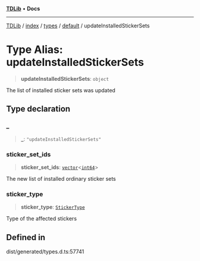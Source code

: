 [**TDLib**](../../../../../../README.md) • **Docs**

***

[TDLib](../../../../../../modules.md) / [index](../../../../../README.md) / [types](../../../README.md) / [default](../README.md) / updateInstalledStickerSets

# Type Alias: updateInstalledStickerSets

> **updateInstalledStickerSets**: `object`

The list of installed sticker sets was updated

## Type declaration

### \_

> **\_**: `"updateInstalledStickerSets"`

### sticker\_set\_ids

> **sticker\_set\_ids**: [`vector`](vector.md)\<[`int64`](int64.md)\>

The new list of installed ordinary sticker sets

### sticker\_type

> **sticker\_type**: [`StickerType`](StickerType.md)

Type of the affected stickers

## Defined in

dist/generated/types.d.ts:57741
